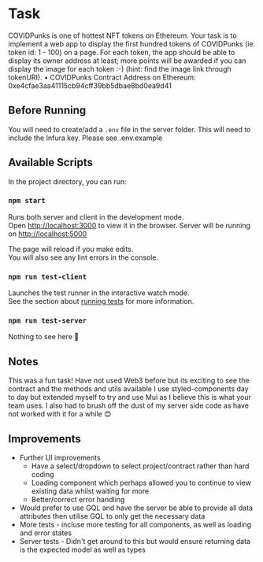 # Task
COVIDPunks is one of hottest NFT tokens on Ethereum. Your task is to implement a web app to display the first hundred tokens of COVIDPunks (ie. token id: 1 - 100) on a page. For each token, the app should be able to display its owner address at least; more points will be awarded if you can display the image for each token :-) (hint: find the image link through tokenURI).
• COVIDPunks Contract Address on Ethereum:
0xe4cfae3aa41115cb94cff39bb5dbae8bd0ea9d41


## **Before Running**
You will need to create/add a `.env` file in the server folder. This will need to include the Infura key. Please see .env.example 
## Available Scripts

In the project directory, you can run:
### `npm start`

Runs both server and client in the development mode.\
Open [http://localhost:3000](http://localhost:3000) to view it in the browser.
Server will be running on [http://localhost:5000](http://localhost:5000)

The page will reload if you make edits.\
You will also see any lint errors in the console.

### `npm run test-client`

Launches the test runner in the interactive watch mode.\
See the section about [running tests](https://facebook.github.io/create-react-app/docs/running-tests) for more information.

### `npm run test-server`

Nothing to see here 👀

## Notes

This was a fun task! Have not used Web3 before but its exciting to see the contract and the methods and utils available
I use styled-components day to day but extended myself to try and use Mui as I believe this is what your team uses.
I also had to brush off the dust of my server side code as have not worked with it for a while 😊

## Improvements
* Further UI improvements
  * Have a select/dropdown to select project/contract rather than hard coding
  * Loading component which perhaps allowed you to continue to view existing data whilst waiting for more
  * Better/correct error handling
* Would prefer to use GQL and have the server be able to provide all data attributes then utilise GQL to only get the necessary data
* More tests - incluse more testing for all components, as well as loading and error states
* Server tests - Didn't get around to this but would ensure returning data is the expected model as well as types